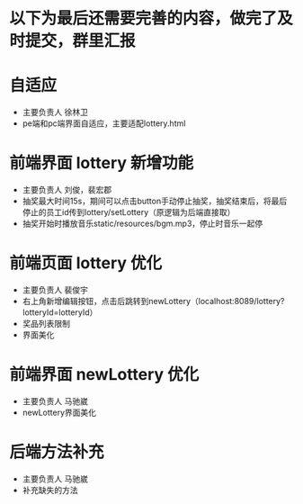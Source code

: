 # 以下为最后还需要完善的内容，做完了及时提交，群里汇报
# 自适应
- 主要负责人 徐林卫
- pe端和pc端界面自适应，主要适配lottery.html
# 前端界面 lottery 新增功能
- 主要负责人 刘俊，裴宏郡
- 抽奖最大时间15s，期间可以点击button手动停止抽奖，抽奖结束后，将最后停止的员工id传到lottery/setLottery（原逻辑为后端直接取）
- 抽奖开始时播放音乐static/resources/bgm.mp3，停止时音乐一起停
# 前端页面 lottery 优化
- 主要负责人 裴俊宇
- 右上角新增编辑按钮，点击后跳转到newLottery（localhost:8089/lottery?lotteryId=lotteryId）
- 奖品列表限制
- 界面美化
# 前端界面 newLottery 优化
- 主要负责人 马驰崴
- newLottery界面美化
# 后端方法补充 
- 主要负责人 马驰崴
- 补充缺失的方法

